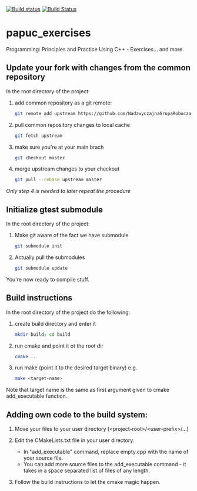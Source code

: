[![Build status](https://ci.appveyor.com/api/projects/status/3ixd1v884qaqya37/branch/master?svg=true)](https://ci.appveyor.com/project/lukasz-m-maciejewski/papuc-exercises-29khe/branch/master)
[![Build Status](https://travis-ci.org/NadzwyczajnaGrupaRobocza/papuc_exercises.svg?branch=master)](https://travis-ci.org/NadzwyczajnaGrupaRobocza/papuc_exercises)
# papuc_exercises
Programming: Principles and Practice Using C++ - Exercises... and more.

## Update your fork with changes from the common repository

In the root directory of the project:

1. add common repository as a git remote:
    ``` bash
    git remote add upstream https://github.com/NadzwyczajnaGrupaRobocza/papuc_exercises.git
    ```

2. pull common repository changes to local cache
    ``` bash
    git fetch upstream
    ```

3. make sure you're at your main brach
    ``` bash
    git checkout master
    ```

4. merge upstream changes to your checkout
    ``` bash
    git pull --rebase upstream master
    ```

*Only step 4 is needed to later repeat the procedure*


## Initialize gtest submodule

In the root directory of the project:

1. Make git aware of the fact we have submodule
    ``` bash
    git submodule init
    ```

2. Actually pull the submodules
    ``` bash
    git submodule update
    ```

You're now ready to compile stuff.

## Build instructions

In the root directory of the project do the following:

1. create build directory and enter it
    ``` bash
    mkdir build; cd build
    ```

2. run cmake and point it ot the root dir
    ``` bash
    cmake ..
    ```

3. run make (point it to the desired target binary) e.g.
    ``` bash
    make <target-name>
   ```
Note that target name is the same as first argument given to cmake add_executable function.

## Adding own code to the build system:

1. Move your files to your user directory (\<project-root\>/\<user-prefix\>/...)

2. Edit the CMakeLists.txt file in your user directory.
    * In "add_executable" command, replace empty.cpp with the name of
      your source file.
    * You can add more source files to the add_executable command - it takes in
      a space separated list of files of any length.
3. Follow the build instructions to let the cmake magic happen.
